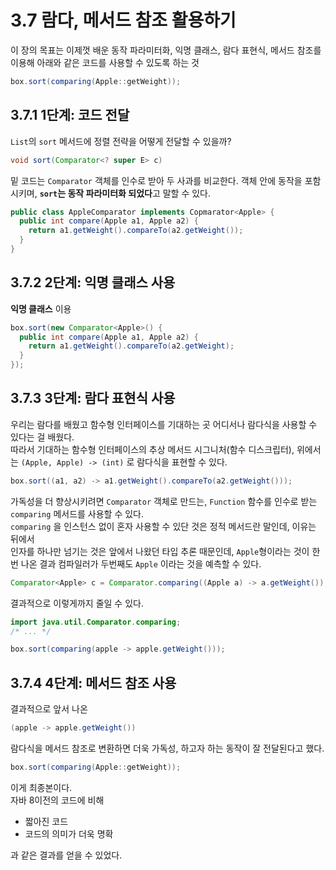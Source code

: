 # 3.7 람다, 메서드 참조 활용하기

이 장의 목표는 이제껏 배운 동작 파라미터화, 익명 클래스, 람다 표현식, 메서드 참조를 이용해 아래와 같은 코드를 사용할 수 있도록 하는 것
```java
box.sort(comparing(Apple::getWeight));
```
## 3.7.1 1단계: 코드 전달
`List`의 `sort` 메서드에 정렬 전략을 어떻게 전달할 수 있을까?  
```java
void sort(Comparator<? super E> c)
```

밑 코드는 `Comparator` 객체를 인수로 받아 두 사과를 비교한다. 객체 안에 동작을 포함시키며, **`sort`는 동작 파라미터화 되었다**고 말할 수 있다.  
```java
public class AppleComparator implements Copmarator<Apple> {
  public int compare(Apple a1, Apple a2) {
    return a1.getWeight().compareTo(a2.getWeight());
  }
}
```

## 3.7.2 2단계: 익명 클래스 사용

**익명 클래스** 이용
```java
box.sort(new Comparator<Apple>() {
  public int compare(Apple a1, Apple a2) {
    return a1.getWeight().compareTo(a2.getWeight);
  }
});
```

## 3.7.3 3단계: 람다 표현식 사용
우리는 람다를 배웠고 함수형 인터페이스를 기대하는 곳 어디서나 람다식을 사용할 수 있다는 걸 배웠다.  
따라서 기대하는 함수형 인터페이스의 추상 메서드 시그니처(함수 디스크립터), 위에서는 `(Apple, Apple) -> (int)` 로 람다식을 표현할 수 있다.  
```java
box.sort((a1, a2) -> a1.getWeight().compareTo(a2.getWeight()));
```

가독성을 더 향상시키려면 `Comparator` 객체로 만드는, `Function` 함수를 인수로 받는 `comparing` 메서드를 사용할 수 있다.  
`comparing` 을 인스턴스 없이 혼자 사용할 수 있단 것은 정적 메서드란 말인데, 이유는 뒤에서  
인자를 하나만 넘기는 것은 앞에서 나왔던 타입 추론 때문인데, `Apple`형이라는 것이 한번 나온 결과 컴파일러가 두번째도 `Apple` 이라는 것을 예측할 수 있다.   
```java
Comparator<Apple> c = Comparator.comparing((Apple a) -> a.getWeight());
```

결과적으로 이렇게까지 줄일 수 있다.
```java
import java.util.Comparator.comparing;
/* ... */

box.sort(comparing(apple -> apple.getWeight()));
```

## 3.7.4 4단계: 메서드 참조 사용
결과적으로 앞서 나온
```java
(apple -> apple.getWeight())
```
람다식을 메서드 참조로 변환하면 더욱 가독성, 하고자 하는 동작이 잘 전달된다고 했다.  
```java
box.sort(comparing(Apple::getWeight));
```

이게 최종본이다.  
자바 8이전의 코드에 비해
- 짧아진 코드
- 코드의 의미가 더욱 명확  

과 같은 결과를 얻을 수 있었다.  